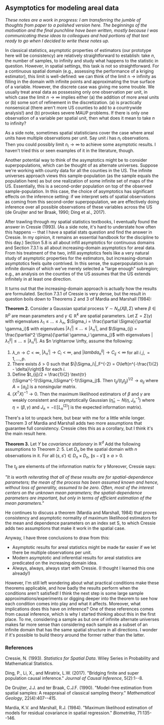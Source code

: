 ## Asymptotics for modeling areal data

_These notes are a work in progress: I am transferring the jumble of thoughts from paper to a polished version here.
The beginnings of the motivation and the final punchline have been written, mostly because I was communicating these ideas to colleagues and had portions of that text ready to go when I decided to write these notes up._

In classical statistics, asymptotic properties of estimators (our prototype here will be consistency) are relatively straightforward to establish: take $n$, the number of samples, to infinity and study what happens to the statistic in question.
However, in spatial settings, this task is not so straightforward.
For a continuous spatial domain (e.g., assessing the performance of a kriging estimator), this limit is well-defined: we can think of the limit n -> infinity as filling in the domain with infinite points and approximating the true surface of a variable.
However, the discrete case was giving me some trouble.
We usually treat areal data as possessing only one observation per unit, in which case the limit $n \rightarrow \infty$ implies either (a) the addition of more areal units or (b) some sort of refinement in the discretization.
(a) is practically nonsensical (there aren't more US counties to add to a countrywide analysis!) and (b) provokes severe MAUP problems. 
If there is only one observation of a variable per spatial unit, then what does it mean to take $n$ to infinity?

As a side note, sometimes spatial statisticians cover the case where areal units have multiple observations per unit.
Say unit $i$ has $n_i$ observations.
Then you could possibly limit $n_i \rightarrow \infty$ to achieve some asymptotic results.
I haven't tried this or seen examples of it in the literature, though.

Another potential way to think of the asymptotics might be to consider superpopulations, which can be thought of as alternate universes.
Suppose we're working with county data for all the counties in the US.
The infinite universes approach views this sample-population (as the sample equals the population here) as but one realization of some infinite set of maps of the US.
Essentially, this is a second-order population on top of the observed sample-population.
In this case, the choice of asymptotics has significant effects on the inference setting: if we interpret sets of spatial observations as coming from this second-order superpopulation, we are effectively doing inference over all possible observations of these variables across the US (de Gruijter and ter Braak, 1990; Ding et al., 2017).

After trawling through my spatial statistics textbooks, I eventually found the answer in Cressie (1993).
(As a side note, it's hard to understate how often this happens -- that I have a spatial stats question and find the answer in Cressie.
In my opinion, it remains an essential handbook for the discipline to this day.)
Section 5.8 is all about infill asymptotics for continuous domains and Section 7.3.1 is all about increasing-domain asymptotics for areal data.
From his treatment of the two, infill asymptotics feels like a very natural study of asymptotic properties for the estimators, but increasing-domain asymptotics feels quite contrived.
In this sense, the superpopulation is an infinite domain of which we've merely selected a "large enough" subregion; e.g., an analysis on the counties of the US assumes that the US extends infinitely in at least one direction.

It turns out that the increasing-domain approach is actually how the results are formulated.
Section 7.3.1 of Cressie is very dense, but the result in question boils down to Theorems 2 and 3 of Mardia and Marshall (1984):

**Theorem 2.** Consider a Gaussian spatial process $Y \sim N_n(X\beta, \Sigma)$ where $\beta \in \mathbb{R}^p$ are mean parameters and $\gamma \in \mathbb{R}^k$ are spatial parameters.
Let $\Sigma = \Sigma(\gamma)$ with eigenvalues $\lambda_1 \leq \dots \leq \lambda_n$, $\Sigma_i = \frac{\partial \Sigma}{\partial \gamma_i}$ with eigenvalues $|\lambda^i_1| \leq \dots \leq |\lambda^i_n|$, and $\Sigma_{ij} = \frac{\partial^2 \Sigma}{\partial \gamma_i \gamma_j}$ with eigenvalues $|\lambda^{ij}_1| \leq \dots \leq |\lambda^{ij}_n|$.
As $n \rightarrow \infty, assume the following:
1. $\lambda\_n \rightarrow C < \infty$, $|\lambda^i_n| \rightarrow C_i < \infty$, and $|lambda^{ij}_n| \rightarrow C_{ij} < \infty$ for all $i, j, = 1, \dots, p$.
1. There exists $\delta > 0$ such that $\|\Sigma_i\|_F^{-2} = O\left(n^{-\frac{1}{2} - \delta}\right)$ for each $i$.
1. Define $t_{ij}/2 = \frac{1}{2} \text{tr}(\Sigma^{-1}\Sigma_i\Sigma^{-1}\Sigma_j)$. Then $t_{ij}/(t_{ii}t_{jj})^{1/2} \rightarrow a_{ij}$ where $A = [a_{ij}]$ is a nonsingular matrix.
1. $(X^TX)^{-1} \rightarrow 0$.
Then the maximum likelihood estimators of $\beta$ and $\gamma$ are weakly consistent and asymptotically Gaussian ($\hat{\eta}_n \sim N(\eta, J^{-1}_n)$ where $\eta = (\beta, \gamma)$ and $J_n = -\mathbb{E}[L^{(2)}_n]$ is the expected information matrix).

There's a lot to unpack here, but bear with me for a little while longer. 
Theorem 3 of Mardia and Marshall adds two more assumptions that guarantee full consistency.
Cressie cites this as a corollary, but I think it's the main result here.

**Theorem 3.** Let $Y$ be _covariance stationary_ in $\mathbb{R}^d$ Add the following assumptions to Theorem 2:
5. Let $D_n$ be the spatial domain with $n$ observations in it. For all $(s, s') \in D_n \times D_n$, $\|s - s'\| \geq a > 0$.


 The $t_{ij}$ are elements of the information matrix for $\gamma$
Moreover, Cressie says:

_"It is worth reiterating that all of these results are for spatial-dependence parameters; the mean of the process has been assumed known and hence, without loss of generality, assumed to be zero. Often, most of the interest centers on the unknown mean parameters; the spatial-dependence parameters are important, but only in terms of efficient estimation of the mean parameters."_

He continues to discuss a theorem (Mardia and Marshall, 1984) that proves consistency and asymptotic normality of maximum likelihood estimators for the mean and dependence parameters on an index set S, to which Cressie adds two assumptions that make it work in the spatial case.

Anyway, I have three conclusions to draw from this:
- Asymptotic results for areal statistics might be made far easier if we let there be multiple observations per unit.
- Modern asymptotic and inferential results for areal statistics are predicated on the increasing domain idea.
- Always, always, always start with Cressie. (I thought I learned this one already!)

However, I'm still left wondering about what practical conditions make these theorems applicable, and how badly the results perform when the conditions aren't satisfied!
I think the next step is some large sample approximations/experiments or digging deeper into the theorem to see how each condition comes into play and what it affects.
Moreover, what implications does this have on inference? 
One of these references comes from causal inference, which is why I started thinking about this in the first place.
To me, considering a sample as but one of infinite alternate universes makes far more sense than considering each sample as a subset of an infinite domain that has the same spatial structure in all directions.
I wonder if it's possible to build theory around the former rather than the latter.


### References

Cressie, N. (1993). _Statistics for Spatial Data_. Wiley Series in Probability and Mathematical Statistics.

Ding, P., Li, X., and Miratrix, L.W. (2017). "Bridging finite and super population causal inference." _Journal of Causal Inference_, 5(2):1--8.

De Gruijter, J.J. and ter Braak, C.J.F. (1990). "Model-free estimation from spatial samples: A reappraisal of classical sampling theory." _Mathematical Geology_, 22(4):407--415.

Mardia, K.V. and Marshall, R.J. (1984). "Maximum likelihood estimation of models for residual covariance in spatial regression." _Biometrika_, 71:135--146.

